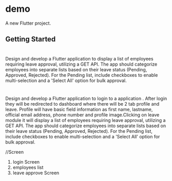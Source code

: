# demo

A new Flutter project.

## Getting Started

#
Design and develop a Flutter application to display a list of employees 
requiring leave approval, utilizing a GET API. The app should categorize 
employees into separate lists based on their leave status 
(Pending, Approved, Rejected). For the Pending list, include checkboxes 
to enable multi-selection and a 'Select All' option for bulk approval.

#
Design and develop a Flutter application to login to a application . 
After login they will be redirected to dashboard where there will be 2 tab 
profile and leave. Profile will have basic field information as first name, 
lastname, official email address, phone number and profile image.Clicking on 
leave module it will display a list of employees requiring leave approval, 
utilizing a GET API. The app should categorize employees into separate lists 
based on their leave status (Pending, Approved, Rejected). For the Pending list, 
include checkboxes to enable multi-selection and a 'Select All' option 
for bulk approval.



//Screen
1. login Screen 
2. employees list
3. leave approve Screen 

